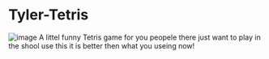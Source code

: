 # Tyler-Tetris  
![image](https://github.com/Obistian/Tyler-Tetris/assets/115225499/60b290a9-cb62-44b2-be36-57763edb7e7a)
A littel funny Tetris game for you peopele there just want to play in the shool use this it is better then what you useing now!
